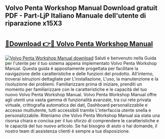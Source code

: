 ## Volvo Penta Workshop Manual Download gratuit PDF - Part-LjP Italiano Manuale dell'utente di riparazione x15X3

# <h2><a href="http://dfbihrn.blite.top/?on=Volvo+Penta+Workshop+Manual">🔗Download 👉🔴 Volvo Penta Workshop Manual</a></h2>

[![Volvo Penta Workshop Manual download](https://i.imgur.com/lujVjoI.png)](http://dfbihrn.blite.top/?on=Volvo+Penta+Workshop+Manual)
Saluti e benvenuto nella Guida per l'utente per il tuo sistema appena implementato Volvo Penta Workshop Manual. Questa guida è appositamente progettata per facilitare la navigazione delle caratteristiche e delle funzioni del prodotto. All'interno, troverai istruzioni dettagliate per L'installazione, L'uso, la manutenzione e la risoluzione dei problemi. Familiarizzare prima di iniziare, prenditi un momento per familiarizzare con le caratteristiche e le capacità del tuo nuovo Volvo Penta Workshop Manual. Volvo Penta Workshop Manual offre agli utenti una vasta gamma di funzionalità avanzate, tra cui rete privata virtuale, crittografia automatica dei dati, Dashboard personalizzabile e accesso multiutente, tutti accessibili tramite L'interfaccia utente snella e personalizzabile. Riteniamo che Volvo Penta Workshop Manual sia stata una risorsa chiara e concisa per il tuo sforzo di comprendere le caratteristiche e le capacità del tuo nuovo articolo. Se hai bisogno di aiuto o hai domande, il nostro team di assistenza clienti è sempre a tua disposizione.
